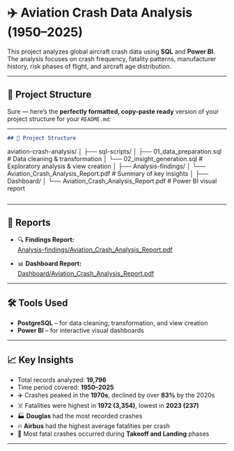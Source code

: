 # ✈️ Aviation Crash Data Analysis (1950–2025)

This project analyzes global aircraft crash data using **SQL** and **Power BI**.  
The analysis focuses on crash frequency, fatality patterns, manufacturer history, risk phases of flight, and aircraft age distribution.

---

## 📂 Project Structure

Sure — here’s the **perfectly formatted, copy-paste ready** version of your project structure for your `README.md`:

---

```markdown
## 📂 Project Structure

```

aviation-crash-analysis/
│
├── sql-scripts/
│   ├── 01\_data\_preparation.sql       # Data cleaning & transformation
│   └── 02\_insight\_generation.sql     # Exploratory analysis & view creation
│
├── Analysis-findings/
│   └── Aviation\_Crash\_Analysis\_Report.pdf  # Summary of key insights
│
├── Dashboard/
│   └── Aviation\_Crash\_Analysis\_Report.pdf  # Power BI visual report

```
```
---

## 📄 Reports

- 🔍 **Findings Report:**  
  [Analysis-findings/Aviation_Crash_Analysis_Report.pdf](./Analysis-findings/Aviation_Crash_Analysis_Report.pdf)

- 📊 **Dashboard Report:**  
  [Dashboard/Aviation_Crash_Analysis_Report.pdf](./Dashboard/Aviation_Crash_Analysis_Report.pdf)

---

## 🛠 Tools Used

- **PostgreSQL** – for data cleaning, transformation, and view creation  
- **Power BI** – for interactive visual dashboards  

---

## 📈 Key Insights

- Total records analyzed: **19,796**
- Time period covered: **1950–2025**
- ✈️ Crashes peaked in the **1970s**, declined by over **83%** by the 2020s
- ☠️ Fatalities were highest in **1972 (3,354)**, lowest in **2023 (237)**
- 🏭 **Douglas** had the most recorded crashes  
- 🔥 **Airbus** had the highest average fatalities per crash
- 🛫 Most fatal crashes occurred during **Takeoff and Landing** phases

---
